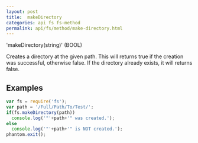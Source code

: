 ```yaml
---
layout: post
title:  makeDirectory
categories: api fs fs-method
permalink: api/fs/method/make-directory.html
---
```


'makeDirectory(string)' (BOOL)

Creates a directory at the given path.
This will returns true if the creation was successful, otherwise false. If the directory already exists, it will returns false.

## Examples

```javascript
var fs = require('fs');
var path = '/Full/Path/To/Test/';
if(fs.makeDirectory(path))
  console.log('"'+path+'" was created.');
else
  console.log('"'+path+'" is NOT created.');
phantom.exit();
```








